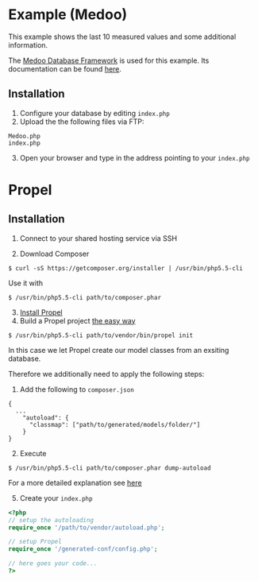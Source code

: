 # Example (Medoo)

This example shows the last 10 measured values and some additional information.

The [Medoo Database Framework](https://medoo.in/) is used for this example.
Its documentation can be found [here](https://medoo.in/doc).

## Installation

1. Configure your database by editing `index.php`
2. Upload the the following files via FTP:
```
Medoo.php
index.php
```
3. Open your browser and type in the address pointing to your `index.php`

# Propel

## Installation

1. Connect to your shared hosting service via SSH

2. Download Composer
```
$ curl -sS https://getcomposer.org/installer | /usr/bin/php5.5-cli
```
Use it with
```
$ /usr/bin/php5.5-cli path/to/composer.phar
```

3. [Install Propel](http://propelorm.org/documentation/01-installation.html#setup)
4. Build a Propel project [the easy way](http://propelorm.org/documentation/02-buildtime.html#the-easy-way)
```
$ /usr/bin/php5.5-cli path/to/vendor/bin/propel init
```
In this case we let Propel create our model classes from an exsiting database.

Therefore we additionally need to apply the following steps:
1. Add the following to `composer.json`
```
{
  ...
    "autoload": {
      "classmap": ["path/to/generated/models/folder/"]
    }
}
```
2. Execute
```
$ /usr/bin/php5.5-cli path/to/composer.phar dump-autoload
```

For a more detailed explanation see [here](http://propelorm.org/documentation/02-buildtime.html#the-hard-way)

5. Create your `index.php`

```php
<?php
// setup the autoloading
require_once '/path/to/vendor/autoload.php';

// setup Propel
require_once '/generated-conf/config.php';

// here goes your code...
?>
```






























































